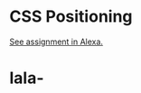# CSS Positioning

[See assignment in Alexa.](https://alexa.bitmaker.co/cohorts/67/assignments/2047/latest)
# lala-
